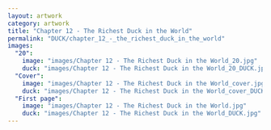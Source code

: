 ```yaml
---
layout: artwork
category: artwork
title: "Chapter 12 - The Richest Duck in the World"
permalink: "DUCK/chapter_12_-_the_richest_duck_in_the_world"
images:
  "20":
    image: "images/Chapter 12 - The Richest Duck in the World_20.jpg"
    duck: "images/Chapter 12 - The Richest Duck in the World_20_DUCK.jpg"
  "Cover":
    image: "images/Chapter 12 - The Richest Duck in the World_cover.jpg"
    duck: "images/Chapter 12 - The Richest Duck in the World_cover_DUCK.jpg"
  "First page":
    image: "images/Chapter 12 - The Richest Duck in the World.jpg"
    duck: "images/Chapter 12 - The Richest Duck in the World_DUCK.jpg"
---
```

